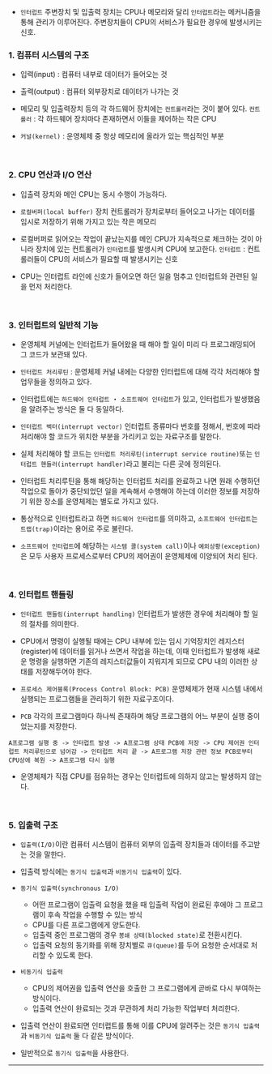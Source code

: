 - `인터럽트` 
주변장치 및 입출력 장치는 CPU나 메모리와 달리 `인터럽트`라는 메커니즘을 통해 관리가 이루어진다.
주변장치들이 CPU의 서비스가 필요한 경우에 발생시키는 신호.

### 1. 컴퓨터 시스템의 구조

- 입력(input) : 컴퓨터 내부로 데이터가 들어오는 것
- 출력(output) : 컴퓨터 외부장치로 데이터가 나가는 것

- 메모리 및 입출력장치 등의 각 하드웨어 장치에는 `컨트롤러`라는 것이 붙어 있다.
`컨트롤러` : 각 하드웨어 장치마다 존재하면서 이들을 제어하는 작은 CPU

- `커널(kernel)` : 운영체제 중 항상 메모리에 올라가 있는 핵심적인 부분

<br/>

### 2. CPU 연산과 I/O 연산

- 입출력 장치와 메인 CPU는 동시 수행이 가능하다.

- `로컬버퍼(local buffer)`
장치 컨트롤러가 장치로부터 들어오고 나가는 데이터를 임시로 저장하기 위해 가지고 있는 작은 메모리

- 로컬버퍼로 읽어오는 작업이 끝났는지를 메인 CPU가 지속적으로 체크하는 것이 아니라 장치에 있는 컨트롤러가 `인터럽트`를 발생시켜 CPU에 보고한다.
`인터럽트` : 컨트롤러들이 CPU의 서비스가 필요할 때 발생시키는 신호

-  CPU는 인터럽트 라인에 신호가 들어오면 하던 일을 멈추고 인터럽트와 관련된 일을 먼저 처리한다.

<br/>

### 3. 인터럽트의 일반적 기능

- 운영체제 커널에는 인터럽트가 들어왔을 때 해야 할 일이 미리 다 프로그래밍되어 그 코드가 보관돼 있다.

- `인터럽트 처리루틴` : 운영체제 커널 내에는 다양한 인터럽트에 대해 각각 처리해야 할 업무들을 정의하고 있다.

- 인터럽트에는 `하드웨어 인터럽트` ・ `소프트웨어 인터럽트`가 있고, 인터럽트가 발생했음을 알려주는 방식은 둘 다 동일하다.

- `인터럽트 벡터(interrupt vector)`
인터럽트 종류마다 번호를 정해서, 번호에 따라 처리해야 할 코드가 위치한 부분을 가리키고 있는 자료구조를 말한다.

- 실제 처리해야 할 코드는 `인터럽트 처리루틴(interrupt service routine)`또는 `인터럽트 핸들러(interrupt handler)`라고 불리는 다른 곳에 정의된다.

- 인터럽트 처리루틴을 통해 해당하는 인터럽트 처리를 완료하고 나면 원래 수행하던 작업으로 돌아가 중단되었던 일을 계속해서 수행해야 하는데 이러한 정보를 저장하기 위한 장소를 운영체제는 별도로 가지고 있다.

- 통상적으로 인터럽트라고 하면 `하드웨어 인터럽트`를 의미하고, `소프트웨어 인터럽트`는 `트랩(trap)`이라는 용어로 주로 불린다.

- `소프트웨어 인터럽트`에 해당하는 `시스템 콜(system call)`이나 `예외상황(exception)`은 모두 사용자 프로세스로부터 CPU의 제어권이 운영체제에 이양되어 처리 된다.

<br/>

### 4. 인터럽트 핸들링

- `인터럽트 핸들링(interrupt handling)`
인터럽트가 발생한 경우에 처리해야 할 일의 절차를 의미한다.

- CPU에서 명령이 실행될 때에는 CPU 내부에 있는 임시 기억장치인 레지스터(register)에 데이터를 읽거나 쓰면서 작업을 하는데, 이때 인터럽트가 발생해 새로운 명령을 실행하면 기존의 레지스터값들이 지워지게 되므로 CPU 내의 이러한 상태를 저장해두어야 한다.

- `프로세스 제어블록(Process Control Block: PCB)`
운영체제가 현재 시스템 내에서 실행되는 프로그램들을 관리하기 위한 자료구조이다.

- `PCB`
각각의 프로그램마다 하나씩 존재하며 해당 프로그램의 어느 부분이 실행 중이었는지를 저장한다.

```
A프로그램 실행 중 -> 인터럽트 발생 -> A프로그램 상태 PCB에 저장 -> CPU 제어권 인터럽트 처리루틴으로 넘어감 -> 인터럽트 처리 끝 -> A프로그램 저장 관련 정보 PCB로부터 CPU상에 복원 -> A프로그램 다시 실행
```

- 운영체제가 직접 CPU를 점유하는 경우는 인터럽트에 의하지 않고는 발생하지 않는다.

<br/>

### 5. 입출력 구조

- `입출력(I/O)`이란 컴퓨터 시스템이 컴퓨터 외부의 입출력 장치들과 데이터를 주고받는 것을 말한다.

- 입출력 방식에는 `동기식 입출력`과 `비동기식 입출력`이 있다.

- `동기식 입출력(synchronous I/O)`
  - 어떤 프로그램이 입출력 요청을 했을 때 입출력 작업이 완료된 후에야 그 프로그램이 후속 작업을 수행할 수 있는 방식
  - CPU를 다른 프로그램에게 양도한다.
  - 입출력 중인 프로그램의 경우 `봉쇄 상태(blocked state)`로 전환시킨다.
  - 입출력 요청의 동기화를 위해 장치별로 `큐(queue)`를 두어 요청한 순서대로 처리할 수 있도록 한다.
  
- `비동기식 입출력`
  - CPU의 제어권을 입출력 연산을 호출한 그 프로그램에게 곧바로 다시 부여하는 방식이다.
  - 입출력 연산이 완료되는 것과 무관하게 처리 가능한 작업부터 처리한다.
  
- 입출력 연산이 완료되면 인터럽트를 통해 이를 CPU에 알려주는 것은 `동기식 입출력`과 `비동기식 입출력` 둘 다 같은 방식이다.

- 일반적으로 `동기식 입출력`을 사용한다.

---
